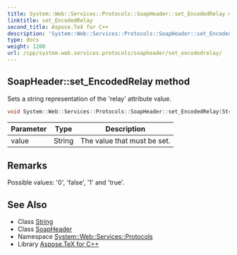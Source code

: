 ```yaml
---
title: System::Web::Services::Protocols::SoapHeader::set_EncodedRelay method
linktitle: set_EncodedRelay
second_title: Aspose.TeX for C++
description: 'System::Web::Services::Protocols::SoapHeader::set_EncodedRelay method. Sets a string representation of the ''relay'' attribute value in C++.'
type: docs
weight: 1200
url: /cpp/system.web.services.protocols/soapheader/set_encodedrelay/
---
```

## SoapHeader::set_EncodedRelay method


Sets a string representation of the 'relay' attribute value.

```cpp
void System::Web::Services::Protocols::SoapHeader::set_EncodedRelay(String value)
```


| Parameter | Type | Description |
| --- | --- | --- |
| value | String | The value that must be set. |
## Remarks



Possible values: '0', 'false', '1' and 'true'. 

## See Also

* Class [String](../../../system/string/)
* Class [SoapHeader](../)
* Namespace [System::Web::Services::Protocols](../../)
* Library [Aspose.TeX for C++](../../../)
